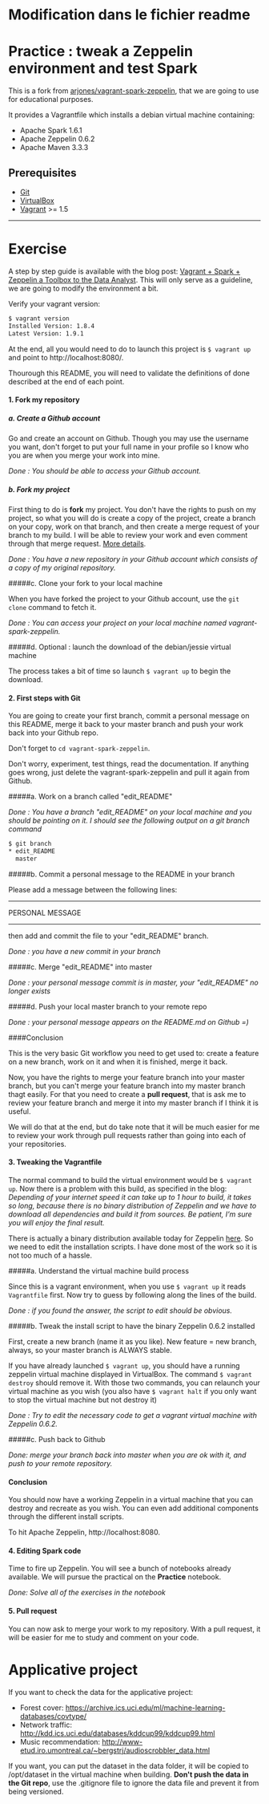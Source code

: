 # Modification dans le fichier readme

# Practice : tweak a Zeppelin environment and test Spark

This is a fork from [arjones/vagrant-spark-zeppelin](https://github.com/arjones/vagrant-spark-zeppelin), that we are going to use for educational purposes.

It provides a Vagrantfile which installs a debian virtual machine containing:

* Apache Spark 1.6.1
* Apache Zeppelin 0.6.2
* Apache Maven 3.3.3

## Prerequisites

* [Git](https://git-scm.com/)
* [VirtualBox](https://www.virtualbox.org/)
* [Vagrant](https://www.vagrantup.com/)  >= 1.5

<hr>

# Exercise

A step by step guide is available with the blog post: [Vagrant + Spark + Zeppelin a Toolbox to the Data Analyst](http://arjon.es/2015/08/23/vagrant-spark-zeppelin-a-toolbox-to-the-data-analyst/). This will only serve as a guideline, we are going to modify the environment a bit.

Verify your vagrant version:

```sh
$ vagrant version
Installed Version: 1.8.4
Latest Version: 1.9.1
```

At the end, all you would need to do to launch this project is `$ vagrant up` and point to http://localhost:8080/.

Thourough this README, you will need to validate the definitions of done described at the end of each point.

#### 1. Fork my repository

##### a. Create a Github account
Go and create an account on Github. Though you may use the username you want, don't forget to put your full name in your profile so I know who you are when you merge your work into mine.

_Done : You should be able to access your Github account._

##### b. Fork my project
First thing to do is **fork** my project. You don't have the rights to push on my project, so what you will do is create a copy of the project, create a branch on your copy, work on that branch, and then create a merge request of your branch to my build. I will be able to review your work and even comment through that merge request. [More details](https://help.github.com/articles/working-with-forks/).

_Done : You have a new repository in your Github account which consists of a copy of my original repository._

#####c. Clone your fork to your local machine

When you have forked the project to your Github account, use the `git clone` command to fetch it.

_Done : You can access your project on your local machine named vagrant-spark-zeppelin._

#####d. Optional : launch the download of the debian/jessie virtual machine

The process takes a bit of time so launch `$ vagrant up` to begin the download.

#### 2. First steps with Git

You are going to create your first branch, commit a personal message on this README, merge it back to your master branch and push your work back into your Github repo.

Don't forget to `cd vagrant-spark-zeppelin`.

Don't worry, experiment, test things, read the documentation. If anything goes wrong, just delete the vagrant-spark-zeppelin and pull it again from Github.

#####a. Work on a branch called "edit_README"

_Done : You have a branch "edit\_README" on your local machine and you should be pointing on it. I should see the following output on a git branch command_

```sh
$ git branch
* edit_README
  master
```

#####b. Commit a personal message to the README in your branch

Please add a message between the following lines:

<hr>
PERSONAL MESSAGE
<hr>

then add and commit the file to your "edit_README" branch.

_Done : you have a new commit in your branch_

#####c. Merge "edit_README" into master

_Done : your personal message commit is in master, your "edit\_README" no longer exists_

#####d. Push your local master branch to your remote repo

_Done : your personal message appears on the README.md on Github =)_

####Conclusion

This is the very basic Git workflow you need to get used to: create a feature on a new branch, work on it and when it is finished, merge it back.

Now, you have the rights to merge your feature branch into your master branch, but you can't merge your feature branch into my master branch thagt easily. For that you need to create a **pull request**, that is ask me to review your feature branch and merge it into my master branch if I think it is useful.

We will do that at the end, but do take note that it will be much easier for me to review your work through pull requests rather than going into each of your repositories.

#### 3. Tweaking the Vagrantfile

The normal command to build the virtual environment would be `$ vagrant up`. Now there is a problem with this build, as specified in the blog: _Depending of your internet speed it can take up to 1 hour to build, it takes so long, because there is no binary distribution of Zeppelin and we have to download all dependencies and build it from sources. Be patient, I’m sure you will enjoy the final result._

There is actually a binary distribution available today for Zeppelin [here](http://zeppelin.apache.org/download.html). So we need to edit the installation scripts. I have done most of the work so it is not too much of a hassle.

#####a. Understand the virtual machine build process

Since this is a vagrant environment, when you use `$ vagrant up` it reads `Vagrantfile` first. Now try to guess by following along the lines of the build.

_Done : if you found the answer, the script to edit should be obvious._

#####b. Tweak the install script to have the binary Zeppelin 0.6.2 installed

First, create a new branch (name it as you like). New feature = new branch, always, so your master branch is ALWAYS stable.

If you have already launched `$ vagrant up`, you should have a running zeppelin virtual machine displayed in VirtualBox. The command `$ vagrant destroy` should remove it. With those two commands, you can relaunch your virtual machine as you wish (you also have `$ vagrant halt` if you only want to stop the virtual machine but not destroy it)

_Done : Try to edit the necessary code to get a vagrant virtual machine with Zeppelin 0.6.2._

#####c. Push back to Github

_Done: merge your branch back into master when you are ok with it, and push to your remote repository._

#### Conclusion

You should now have a working Zeppelin in a virtual machine that you can destroy and recreate as you wish. You can even add additional components through the different install scripts.

To hit Apache Zeppelin, http://localhost:8080.

#### 4. Editing Spark code

Time to fire up Zeppelin. You will see a bunch of notebooks already available. We will pursue the practical on the **Practice** notebook.

_Done: Solve all of the exercises in the notebook_

#### 5. Pull request

You can now ask to merge your work to my repository. With a pull request, it will be easier for me to study and comment on your code.

# Applicative project

If you want to check the data for the applicative project:

* Forest cover: https://archive.ics.uci.edu/ml/machine-learning-databases/covtype/
* Network traffic: http://kdd.ics.uci.edu/databases/kddcup99/kddcup99.html
* Music recommendation: http://www-etud.iro.umontreal.ca/~bergstrj/audioscrobbler_data.html

If you want, you can put the dataset in the data folder, it will be copied to /opt/dataset in the virtual machine when building. **Don't push the data in the Git repo**, use the .gitignore file to ignore the data file and prevent it from being versioned.
